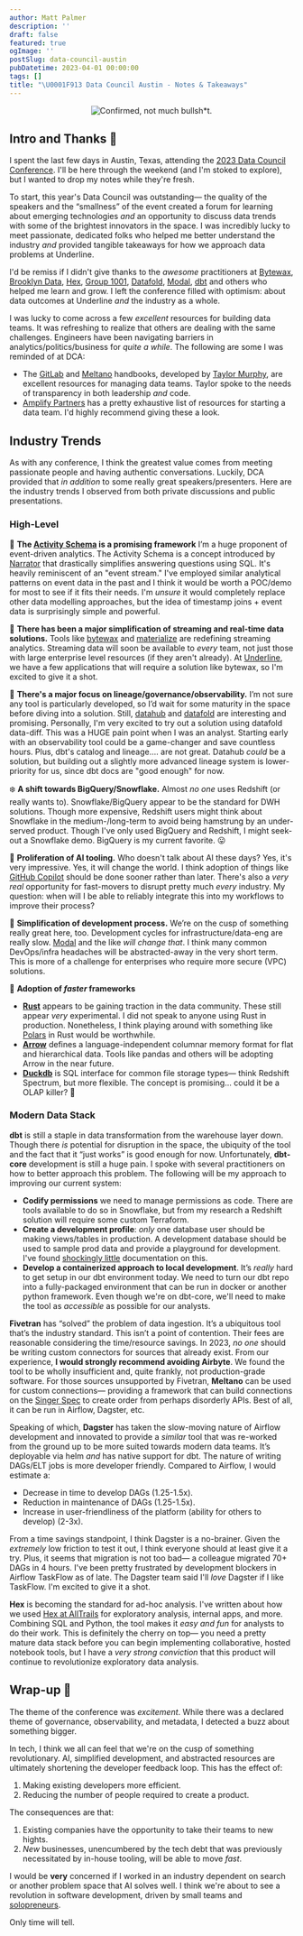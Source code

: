 ```yaml
---
author: Matt Palmer
description: ''
draft: false
featured: true
ogImage: ''
postSlug: data-council-austin
pubDatetime: 2023-04-01 00:00:00
tags: []
title: "\U0001F913 Data Council Austin - Notes & Takeaways"
---
```


<center>
<figure>
  <img src="public/assets/posts/data-council-austin/dca-logo-1.jpg" alt="Confirmed, not much bullsh*t."/>
</figure>
</center>

## Intro and Thanks 🙏

I spent the last few days in Austin, Texas, attending the [2023 Data Council Conference](https://www.datacouncil.ai/austin). I'll be here through the weekend (and I'm stoked to explore), but I wanted to drop my notes while they're fresh.

To start, this year's Data Council was outstanding— the quality of the speakers and the “smallness” of the event created a forum for learning about emerging technologies _and_ an opportunity to discuss data trends with some of the brightest innovators in the space. I was incredibly lucky to meet passionate, dedicated folks who helped me better understand the industry _and_ provided tangible takeaways for how we approach data problems at Underline.

I'd be remiss if I didn't give thanks to the _awesome_ practitioners at [Bytewax](https://bytewax.io/), [Brooklyn Data](https://brooklyndata.co/), [Hex](https://hex.tech/), [Group 1001](https://www.group1001.com/), [Datafold](https://www.datafold.com/), [Modal](https://modal.com/), [dbt](https://www.getdbt.com/) and others who helped me learn and grow. I left the conference filled with optimism: about data outcomes at Underline _and_ the industry as a whole.

I was lucky to come across a few _excellent_ resources for building data teams. It was refreshing to realize that others are dealing with the same challenges. Engineers have been navigating barriers in analytics/politics/business for _quite a while_. The following are some I was reminded of at DCA:

* The [GitLab](https://about.gitlab.com/handbook/business-technology/data-team/) and [Meltano](https://handbook.meltano.com/data-team/) handbooks, developed by [Taylor Murphy](https://www.linkedin.com/in/tayloramurphy), are excellent resources for managing data teams. Taylor spoke to the needs of transparency in both leadership _and_ code.
* [Amplify Partners](https://datateams.amplifypartners.com/) has a pretty exhaustive list of resources for starting a data team. I'd highly recommend giving these a look.

## Industry Trends

As with any conference, I think the greatest value comes from meeting passionate people and having authentic conversations. Luckily, DCA provided that _in addition_ to some really great speakers/presenters. Here are the industry trends I observed from both private discussions and public presentations.

### High-Level

📜 **The [Activity Schema](https://www.activityschema.com/) is a promising framework** I’m a huge proponent of event-driven analytics. The Activity Schema is a concept introduced by [Narrator](https://www.narratordata.com/) that drastically simplifies answering questions using SQL. It's heavily reminiscent of an "event stream." I've employed similar analytical patterns on event data in the past and I think it would be worth a POC/demo for most to see if it fits their needs. I'm _unsure_ it would completely replace other data modelling approaches, but the idea of timestamp joins + event data is surprisingly simple and powerful.

🌊 **There has been a major simplification of streaming and real-time data solutions.** Tools like [bytewax](https://bytewax.io/) and [materialize](https://materialize.com/) are redefining streaming analytics. Streaming data will soon be available to _every_ team, not just those with large enterprise level resources (if they aren't already). At [Underline](https://www.underline.com/), we have a few applications that will require a solution like bytewax, so I'm excited to give it a shot.

🔭 **There's a major focus on lineage/governance/observability.** I’m not sure any tool is particularly developed, so I’d wait for some maturity in the space before diving into a solution. Still, [datahub](https://datahubproject.io/) and [datafold](https://www.datafold.com/) are interesting and promising. Personally, I'm very excited to try out a solution using datafold data-diff. This was a HUGE pain point when I was an analyst. Starting early with an observability tool could be a game-changer and save countless hours. Plus, dbt's catalog and lineage.... are not great. Datahub _could_ be a solution, but building out a slightly more advanced lineage system is lower-priority for us, since dbt docs are "good enough" for now.

❄️ **A shift towards BigQuery/Snowflake.** Almost _no one_ uses Redshift (or really wants to). Snowflake/BigQuery appear to be the standard for DWH solutions. Though more expensive, Redshift users might think about Snowflake in the medium-/long-term to avoid being hamstrung by an under-served product. Though I've only used BigQuery and Redshift, I might seek-out a Snowflake demo. BigQuery is my current favorite. 😛

🤖 **Proliferation of AI tooling.** Who doesn't talk about AI these days? Yes, it's very impressive. Yes, it will change the world. I think adoption of things like [GitHub Copilot](https://github.com/features/copilot) should be done sooner rather than later. There's also a _very real_ opportunity for fast-movers to disrupt pretty much _every_ industry. My question: when will I be able to reliably integrate this into my workflows to improve their process?

🙏 **Simplification of development process.** We’re on the cusp of something really great here, too. Development cycles for infrastructure/data-eng are really slow. [Modal](https://www.modal.com) and the like _will change that_. I think many common DevOps/infra headaches will be abstracted-away in the very short term. This is more of a challenge for enterprises who require more secure (VPC) solutions.

💨 **Adoption of _faster_ frameworks**

* **[Rust](https://www.rust-lang.org/)** appears to be gaining traction in the data community. These still appear _very_ experimental. I did not speak to anyone using Rust in production. Nonetheless, I think playing around with something like [Polars](https://www.pola.rs/) in Rust would be worthwhile.
* **[Arrow](https://arrow.apache.org/)** defines a language-independent columnar memory format for flat and hierarchical data. Tools like pandas and others will be adopting Arrow in the near future.
* **[Duckdb](https://duckdb.org/)** is SQL interface for common file storage types— think Redshift Spectrum, but more flexible. The concept is promising... could it be a OLAP killer? 🦆

### Modern Data Stack

**dbt** is still a staple in data transformation from the warehouse layer down. Though there _is_ potential for disruption in the space, the ubiquity of the tool and the fact that it “just works” is good enough for now. Unfortunately, **dbt-core** development is still a huge pain. I spoke with several practitioners on how to better approach this problem. The following will be my approach to improving our current system:

* **Codify permissions** we need to manage permissions as code. There are tools available to do so in Snowflake, but from my research a Redshift solution will require some custom Terraform.
* **Create a development profile**: _only_ one database user should be making views/tables in production. A development database should be used to sample prod data and provide a playground for development. I've found [shockingly little](https://docs.getdbt.com/blog/configuring-grants) documentation on this.
* **Develop a containerized approach to local development**. It’s _really_ hard to get setup in our dbt environment today. We need to turn our dbt repo into a fully-packaged environment that can be run in docker or another python framework. Even though we're on dbt-core, we'll need to make the tool as _accessible_ as possible for our analysts.

**Fivetran** has “solved” the problem of data ingestion. It’s a ubiquitous tool that’s the industry standard. This isn’t a point of contention. Their fees are reasonable considering the time/resource savings. In 2023, _no one_ should be writing custom connectors for sources that already exist. From our experience, **I would strongly recommend avoiding Airbyte**. We found the tool to be wholly insufficient and, quite frankly, not production-grade software. For those sources unsupported by Fivetran, **Meltano** can be used for custom connections— providing a framework that can build connections on the [Singer Spec](https://hub.meltano.com/singer/spec) to create order from perhaps disorderly APIs. Best of all, it can be run in Airflow, Dagster, etc.

Speaking of which, **Dagster** has taken the slow-moving nature of Airflow development and innovated to provide a _similar_ tool that was re-worked from the ground up to be more suited towards modern data teams. It’s deployable via helm _and_ has native support for dbt. The nature of writing DAGs/ELT jobs is more developer friendly. Compared to Airflow, I would estimate a:

* Decrease in time to develop DAGs (1.25-1.5x).
* Reduction in maintenance of DAGs (1.25-1.5x).
* Increase in user-friendliness of the platform (ability for others to develop) (2-3x).

From a time savings standpoint, I think Dagster is a no-brainer. Given the _extremely_ low friction to test it out, I think everyone should at least give it a try. Plus, it seems that migration is not too bad— a colleague migrated 70+ DAGs in 4 hours. I've been pretty frustrated by development blockers in Airflow TaskFlow as of late. The Dagster team said I'll _love_ Dagster if I like TaskFlow. I'm excited to give it a shot.

**Hex** is becoming the standard for ad-hoc analysis. I've written about how we used [Hex at AllTrails](https://hex.tech/blog/hex-at-alltrails/) for exploratory analysis, internal apps, and more. Combining SQL and Python, the tool makes it _easy and fun_ for analysts to do their work. This is definitely the cherry on top— you need a pretty mature data stack before you can begin implementing collaborative, hosted notebook tools, but I have a _very strong conviction_ that this product will continue to revolutionize exploratory data analysis.

## Wrap-up 🎁

The theme of the conference was _excitement_. While there was a declared theme of governance, observability, and metadata, I detected a buzz about something bigger.

In tech, I think we all can feel that we're on the cusp of something revolutionary. AI, simplified development, and abstracted resources are ultimately shortening the developer feedback loop. This has the effect of:

1. Making existing developers more efficient.
2. Reducing the number of people required to create a product.

The consequences are that:

1. Existing companies have the opportunity to take their teams to new hights.
2. _New_ businesses, unencumbered by the tech debt that was previously necessitated by in-house tooling, will be able to move _fast_.

I would be **very** concerned if I worked in an industry dependent on search or another problem space that AI solves well. I think we're about to see a revolution in software development, driven by small teams and [solopreneurs](https://www.uschamber.com/co/start/startup/what-is-solopreneur).

Only time will tell.